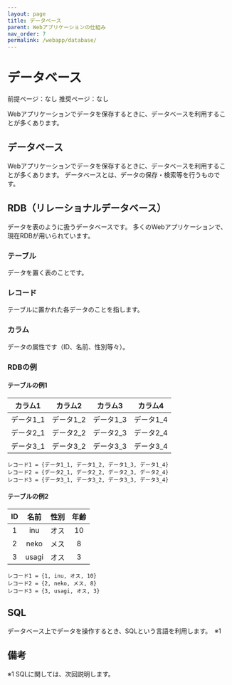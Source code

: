 ```yaml
---
layout: page
title: データベース
parent: Webアプリケーションの仕組み
nav_order: 7
permalink: /webapp/database/
---
```


# データベース

前提ページ：なし
推奨ページ：なし

Webアプリケーションでデータを保存するときに、データベースを利用することが多くあります。

## データベース

Webアプリケーションでデータを保存するときに、データベースを利用することが多くあります。
データベースとは、データの保存・検索等を行うものです。


## RDB（リレーショナルデータベース）

データを表のように扱うデータベースです。
多くのWebアプリケーションで、現在RDBが用いられています。

### テーブル

データを置く表のことです。

### レコード

テーブルに置かれた各データのことを指します。

### カラム

データの属性です（ID、名前、性別等々）。


### RDBの例
#### テーブルの例1

| カラム1 | カラム2 | カラム3 | カラム4 |
|:-:|:-:|:-:|:-:|
| データ1_1 | データ1_2 | データ1_3 | データ1_4 |
| データ2_1 | データ2_2 | データ2_3 | データ2_4 |
| データ3_1 | データ3_2 | データ3_3 | データ3_4 |


```
レコード1 = {データ1_1, データ1_2, データ1_3, データ1_4}  
レコード2 = {データ2_1, データ2_2, データ2_3, データ2_4}
レコード3 = {データ3_1, データ3_2, データ3_3, データ3_4}
```
#### テーブルの例2

| ID | 名前 | 性別 | 年齢 |
|:-:|:-:|:-:|:-:|
| 1 | inu | オス | 10 |
| 2 | neko | メス | 8 |
| 3 | usagi | オス | 3 |


```
レコード1 = {1, inu, オス, 10}  
レコード2 = {2, neko, メス, 8}
レコード3 = {3, usagi, オス, 3}
```

## SQL

データベース上でデータを操作するとき、SQLという言語を利用します。　※1

## 備考

※1 SQLに関しては、次回説明します。
